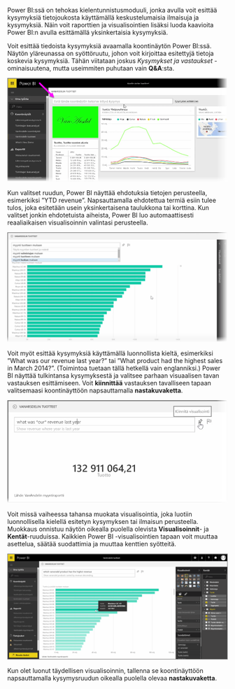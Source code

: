 Power BI:ssä on tehokas kielentunnistusmoduuli, jonka avulla voit esittää kysymyksiä tietojoukosta käyttämällä keskustelumaisia ilmaisuja ja kysymyksiä. Näin voit raporttien ja visualisointien lisäksi luoda kaavioita Power BI:n avulla esittämällä yksinkertaisia kysymyksiä.

Voit esittää tiedoista kysymyksiä avaamalla koontinäytön Power BI:ssä. Näytön yläreunassa on syöttöruutu, johon voit kirjoittaa esitettyjä tietoja koskevia kysymyksiä. Tähän viitataan joskus *Kysymykset ja vastaukset* -ominaisuutena, mutta useimmiten puhutaan vain **Q&A**:sta.

![](media/4-3-asking-questions-natural-language/4-3_1.png)

Kun valitset ruudun, Power BI näyttää ehdotuksia tietojen perusteella, esimerkiksi ”YTD revenue”. Napsauttamalla ehdotettua termiä esiin tulee tulos, joka esitetään usein yksinkertaisena taulukkona tai korttina. Kun valitset jonkin ehdotetuista aiheista, Power BI luo automaattisesti reaaliaikaisen visualisoinnin valintasi perusteella.

![](media/4-3-asking-questions-natural-language/4-3_2.png)

Voit myöt esittää kysymyksiä käyttämällä luonnollista kieltä, esimerkiksi ”What was our revenue last year?” tai ”What product had the highest sales in March 2014?”. (Toimintoa tuetaan tällä hetkellä vain englanniksi.) Power BI näyttää tulkintansa kysymyksestä ja valitsee parhaan visuaalisen tavan vastauksen esittämiseen. Voit **kiinnittää** vastauksen tavalliseen tapaan valitsemaasi koontinäyttöön napsauttamalla **nastakuvaketta**.

![](media/4-3-asking-questions-natural-language/4-3_3.png)

Voit missä vaiheessa tahansa muokata visualisointia, joka luotiin luonnollisella kielellä esitetyn kysymyksen tai ilmaisun perusteella. Muokkaus onnistuu näytön oikealla puolella olevista **Visualisoinnit**- ja **Kentät**-ruuduissa. Kaikkien Power BI -visualisointien tapaan voit muuttaa asettelua, säätää suodattimia ja muuttaa kenttien syötteitä.

![](media/4-3-asking-questions-natural-language/4-3_4.png)

Kun olet luonut täydellisen visualisoinnin, tallenna se koontinäyttöön napsauttamalla kysymysruudun oikealla puolella olevaa **nastakuvaketta**.

